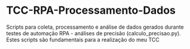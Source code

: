 # TCC-RPA-Processamento-Dados
Scripts para coleta, processamento e análise de dados gerados durante testes de automação RPA - análises de precisão (calculo_precisao.py). Estes scripts são fundamentais para a realização do meu TCC
